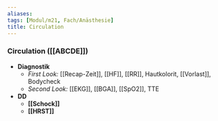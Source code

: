 ```yaml
---
aliases: 
tags: [Modul/m21, Fach/Anästhesie]
title: Circulation
---
```

### Circulation ([[ABCDE]])
- **Diagnostik**
	- *First Look:* [[Recap-Zeit]], [[HF]], [[RR]], Hautkolorit, [[Vorlast]], Bodycheck
	- *Second Look:* [[EKG]], [[BGA]], [[SpO2]], TTE
- **DD**
	- **[[Schock]]** 
	- **[[HRST]]**